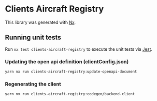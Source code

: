# Clients Aircraft Registry

This library was generated with [Nx](https://nx.dev).

## Running unit tests

Run `nx test clients-aircraft-registry` to execute the unit tests via [Jest](https://jestjs.io).

### Updating the open api definition (clientConfig.json)

```sh
yarn nx run clients-aircraft-registry:update-openapi-document
```

### Regenerating the client

```sh
yarn nx run clients-aircraft-registry:codegen/backend-client
```
